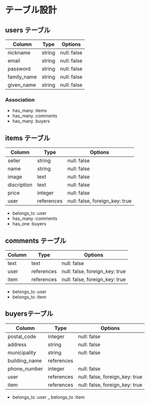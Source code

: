 # テーブル設計

## users テーブル

| Column      | Type   | Options     |
| ------------| ------ | ----------- |
| nickname    | string | null: false |
| email       | string | null: false |
| password    | string | null: false |
| family_name | string | null: false |
| given_name  | string | null: false |

### Association

- has_many :items
- has_many :comments
- has_many :buyers

## items テーブル

| Column      | Type         | Options                       |
| ------------| -------------| ------------------------------|
| seller      | string       | null: false                   |
| name        | string       | null: false                   |
| image       | text         | null: false                   |
| discription | text         | null: false                   |
| price       | integer      | null: false                   |
| user        | references   | null: false, foreign_key: true|

- belongs_to :user
- has_many   :comments
- has_one    :buyers

## comments テーブル

| Column      | Type         | Options                       |
| ------------| -------------| ------------------------------|
| text        | text         | null: false                   |
| user        | references   | null: false, foreign_key: true|
| item        | references   | null: false, foreign_key: true|

- belongs_to :user
- belongs_to :item

## buyersテーブル

| Column       | Type         | Options                       |
| -------------| -------------| ------------------------------|
| postal_code  | integer      | null: false                   |
| address      | string       | null: false                   |
| municipality | string       | null: false                   |
| building_name| references   |                               |
| phone_number | integer      | null: false                   |
| user         | references   | null: false, foreign_key: true|
| item         | references   | null: false, foreign_key: true|

- belongs_to :user
_ belongs_to :item 